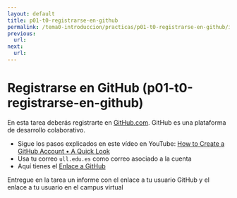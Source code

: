 ```yaml
---
layout: default
title: p01-t0-registrarse-en-github
permalink: /tema0-introduccion/practicas/p01-t0-registrarse-en-github/index.html
previous: 
  url: 
next:
  url: 
---
```


# Registrarse en GitHub (p01-t0-registrarse-en-github)

En esta tarea deberás registrarte en [GitHub.com](https://github.com).
GitHub es una plataforma de desarrollo colaborativo.

* Sigue los pasos explicados en este vídeo en YouTube: <a href="https://youtu.be/ezxRcdJ8glM" target="_blank">How to Create a GitHub Account • A Quick Look</a>
* Usa tu correo `ull.edu.es` como correo asociado a la cuenta
* Aquí tienes el <a href="https://github.com" target="_blank">Enlace a GitHub</a>

Entregue en la tarea un informe con el enlace a tu usuario GitHub y el enlace a tu usuario en el campus virtual

